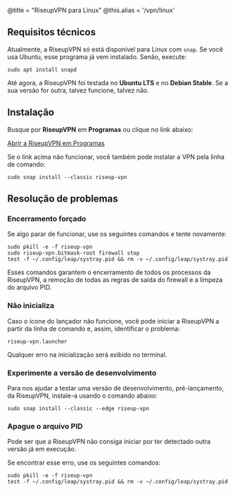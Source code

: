 @title = "RiseupVPN para Linux"
@this.alias = '/vpn/linux'

## Requisitos técnicos

Atualmente, a RiseupVPN só está disponível para Linux com `snap`. Se você usa Ubuntu, esse programa já vem instalado. Senão, execute:

```
sudo apt install snapd
```

Até agora, a RiseupVPN foi testada no **Ubuntu LTS** e no **Debian Stable**. Se a sua versão for outra, talvez funcione, talvez não.

## Instalação

Busque por **RiseupVPN** em **Programas** ou clique no link abaixo:

<a class="btn btn-default btn-lg" href="snap://riseup-vpn">
  <i class="fa fa-reply-all"></i>
  Abrir a RiseupVPN em Programas
</a>

Se o link acima não funcionar, você também pode instalar a VPN pela linha de comando:

```
sudo snap install --classic riseup-vpn
```

## Resolução de problemas

### Encerramento forçado

Se algo parar de funcionar, use os seguintes comandos e tente novamente:

```
sudo pkill -e -f riseup-vpn
sudo riseup-vpn.bitmask-root firewall stop
test -f ~/.config/leap/systray.pid && rm -v ~/.config/leap/systray.pid
```

Esses comandos garantem o encerramento de todos os processos da RiseupVPN, a remoção de todas as regras de saída do firewall e a limpeza do arquivo PID.

### Não inicializa

Caso o ícone do lançador não funcione, você pode iniciar a RiseupVPN a partir da linha de comando e, assim, identificar o problema:

```
riseup-vpn.launcher
```

Qualquer erro na inicialização será exibido no terminal.

### Experimente a versão de desenvolvimento

Para nos ajudar a testar uma versão de desenvolvimento, pré-lançamento, da RiseupVPN, instale-a usando o comando abaixo:

```
sudo snap install --classic --edge riseup-vpn
```

### Apague o arquivo PID

Pode ser que a RiseupVPN não consiga iniciar por ter detectado outra versão já em execução.

Se encontrar esse erro, use os seguintes comandos:

```
sudo pkill -e -f riseup-vpn
test -f ~/.config/leap/systray.pid && rm -v ~/.config/leap/systray.pid
```
